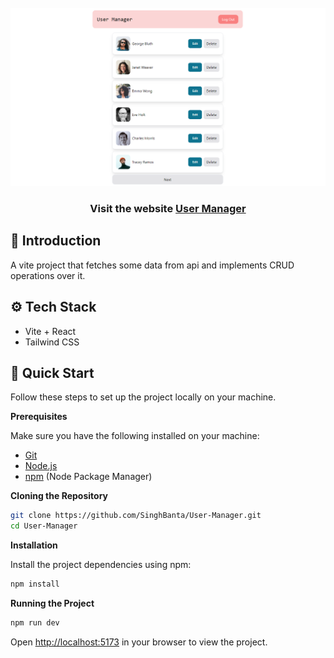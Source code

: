 <div align="center">
  <br />
    <a href="https://uniport.vercel.app/" target="_blank">
      <img src="https://github.com/SinghBanta/User-Manager/blob/main/public/Screenshot.png?raw=true" alt="Project Banner">
    </a>
  <br />

  <h3 align="center">Visit the website <a href="https://user-managerz.vercel.app/" target="_blank"><b>User Manager</b></a></h3>
</div>

## <a name="introduction">🤖 Introduction</a>

A vite project that fetches some data from api and implements CRUD operations over it.

## <a name="tech-stack">⚙️ Tech Stack</a>

- Vite + React
- Tailwind CSS

## <a name="quick-start">🤸 Quick Start</a>

Follow these steps to set up the project locally on your machine.

**Prerequisites**

Make sure you have the following installed on your machine:

- [Git](https://git-scm.com/)
- [Node.js](https://nodejs.org/en)
- [npm](https://www.npmjs.com/) (Node Package Manager)

**Cloning the Repository**

```bash
git clone https://github.com/SinghBanta/User-Manager.git
cd User-Manager
```

**Installation**

Install the project dependencies using npm:

```bash
npm install
```

**Running the Project**

```bash
npm run dev
```

Open [http://localhost:5173](http://localhost:5173) in your browser to view the project.

